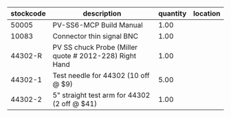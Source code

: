 |stockcode|description|quantity|location|
|---------|-----------|--------|--------|
|50005|PV-SS6-MCP Build Manual|1.00||
|10083|Connector thin signal BNC|1.00||
|44302-R|PV SS chuck Probe (Miller quote # 2012-228) Right Hand|1.00||
|44302-1|Test needle for 44302 (10 off @ $9)|5.00||
|44302-2|5" straight test arm for 44302 (2 off @ $41)|1.00||
